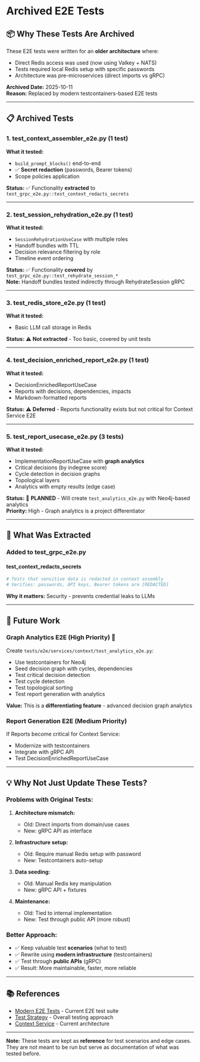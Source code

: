 # Archived E2E Tests

## 📦 Why These Tests Are Archived

These E2E tests were written for an **older architecture** where:
- Direct Redis access was used (now using Valkey + NATS)
- Tests required local Redis setup with specific passwords
- Architecture was pre-microservices (direct imports vs gRPC)

**Archived Date:** 2025-10-11  
**Reason:** Replaced by modern testcontainers-based E2E tests

---

## 📋 Archived Tests

### 1. test_context_assembler_e2e.py (1 test)
**What it tested:**
- `build_prompt_blocks()` end-to-end
- ✅ **Secret redaction** (passwords, Bearer tokens)
- Scope policies application

**Status:** ✅ Functionality **extracted** to `test_grpc_e2e.py::test_context_redacts_secrets`

---

### 2. test_session_rehydration_e2e.py (1 test)
**What it tested:**
- `SessionRehydrationUseCase` with multiple roles
- Handoff bundles with TTL
- Decision relevance filtering by role
- Timeline event ordering

**Status:** ✅ Functionality **covered** by `test_grpc_e2e.py::test_rehydrate_session_*`  
**Note:** Handoff bundles tested indirectly through RehydrateSession gRPC

---

### 3. test_redis_store_e2e.py (1 test)
**What it tested:**
- Basic LLM call storage in Redis

**Status:** ⚠️ **Not extracted** - Too basic, covered by unit tests

---

### 4. test_decision_enriched_report_e2e.py (1 test)
**What it tested:**
- DecisionEnrichedReportUseCase
- Reports with decisions, dependencies, impacts
- Markdown-formatted reports

**Status:** ⚠️ **Deferred** - Reports functionality exists but not critical for Context Service E2E

---

### 5. test_report_usecase_e2e.py (3 tests)
**What it tested:**
- ImplementationReportUseCase with **graph analytics**
- Critical decisions (by indegree score)
- Cycle detection in decision graphs
- Topological layers
- Analytics with empty results (edge case)

**Status:** 🎯 **PLANNED** - Will create `test_analytics_e2e.py` with Neo4j-based analytics  
**Priority:** High - Graph analytics is a project differentiator

---

## 🎯 What Was Extracted

### Added to test_grpc_e2e.py

#### test_context_redacts_secrets
```python
# Tests that sensitive data is redacted in context assembly
# Verifies: passwords, API keys, Bearer tokens are [REDACTED]
```

**Why it matters:** Security - prevents credential leaks to LLMs

---

## 🔮 Future Work

### Graph Analytics E2E (High Priority) 🌟
Create `tests/e2e/services/context/test_analytics_e2e.py`:
- Use testcontainers for Neo4j
- Seed decision graph with cycles, dependencies
- Test critical decision detection
- Test cycle detection
- Test topological sorting
- Test report generation with analytics

**Value:** This is a **differentiating feature** - advanced decision graph analytics

### Report Generation E2E (Medium Priority)
If Reports become critical for Context Service:
- Modernize with testcontainers
- Integrate with gRPC API
- Test DecisionEnrichedReportUseCase

---

## 💡 Why Not Just Update These Tests?

### Problems with Original Tests:
1. **Architecture mismatch:**
   - Old: Direct imports from domain/use cases
   - New: gRPC API as interface
   
2. **Infrastructure setup:**
   - Old: Require manual Redis setup with password
   - New: Testcontainers auto-setup

3. **Data seeding:**
   - Old: Manual Redis key manipulation
   - New: gRPC API + fixtures

4. **Maintenance:**
   - Old: Tied to internal implementation
   - New: Test through public API (more robust)

### Better Approach:
- ✅ Keep valuable test **scenarios** (what to test)
- ✅ Rewrite using **modern infrastructure** (testcontainers)
- ✅ Test through **public APIs** (gRPC)
- ✅ Result: More maintainable, faster, more reliable

---

## 📚 References

- [Modern E2E Tests](../services/context/README.md) - Current E2E test suite
- [Test Strategy](../../docs/TESTING_STRATEGY.md) - Overall testing approach
- [Context Service](../../services/context/README.md) - Current architecture

---

**Note:** These tests are kept as **reference** for test scenarios and edge cases.  
They are not meant to be run but serve as documentation of what was tested before.

